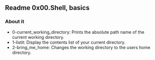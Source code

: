 ## Readme 0x00.Shell, basics

### About it
- 0-current_working_directory: Prints the absolute path name of the current working directory.
- 1-listit: Display the contents list of your current directory.
- 2-bring_me_home: Changes the working directory to the users home directory.